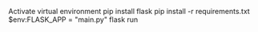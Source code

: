 Activate virtual environment
pip install flask
pip install -r requirements.txt
$env:FLASK_APP = "main.py"
flask run
